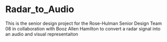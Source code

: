 # Radar_to_Audio
This is the senior design project for the Rose-Hulman Senior Design Team 08 in collaboration with Booz Allen Hamilton to convert a radar signal into an audio and visual representaiton
